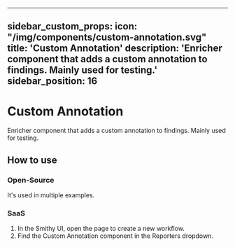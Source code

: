---
sidebar_custom_props:
    icon: "/img/components/custom-annotation.svg"
title: 'Custom Annotation'
description: 'Enricher component that adds a custom annotation to findings. Mainly used for testing.'
sidebar_position: 16
---------------------

# Custom Annotation

Enricher component that adds a custom annotation to findings. Mainly used for testing.

## How to use

### Open-Source

It's used in multiple examples.

### SaaS

1. In the Smithy UI, open the page to create a new workflow.
2. Find the Custom Annotation component in the Reporters dropdown.
